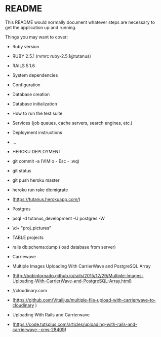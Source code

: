 # README

This README would normally document whatever steps are necessary to get the
application up and running.

Things you may want to cover:

* Ruby version

* RUBY 2.5.1 (rvmrc ruby-2.5.1@tutanus)
* RAILS 5.1.6

* System dependencies

* Configuration

* Database creation

* Database initialization

* How to run the test suite

* Services (job queues, cache servers, search engines, etc.)

* Deployment instructions

* ...

* HEROKU DEPLOYMENT
* git commit -a (VIM o - Esc - :wq)
* git status
* git push heroku master
* heroku run rake db:migrate

* (https://tutanus.herokuapp.com/)

* Postgres 
* psql -d tutanus_development -U postgres -W
* \d+ "proj_pictures"
* TABLE projects 
* rails db:schema:dump (load database from server)

* Carriewave
* Multiple Images Uploading With CarrierWave and PostgreSQL Array
* (http://bobintornado.github.io/rails/2015/12/29/Multiple-Images-Uploading-With-CarrierWave-and-PostgreSQL-Array.html)

* //cloudinary.com 
* (https://github.com/Vitalijus/multiple-file-upload-with-carrierwave-to-cloudinary
)

* Uploading With Rails and Carrierwave
* (https://code.tutsplus.com/articles/uploading-with-rails-and-carrierwave--cms-28409)
